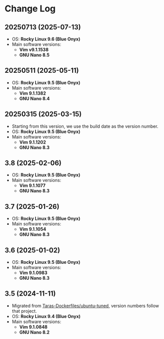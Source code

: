 # Change Log

## 20250713 (2025-07-13)

* OS: **Rocky Linux 9.6 (Blue Onyx)**
* Main software versions:
  - **Vim v9.1.1538**
  - **GNU Nano 8.5**

## 20250511 (2025-05-11)

* OS: **Rocky Linux 9.5 (Blue Onyx)**
* Main software versions:
  - **Vim 9.1.1382**
  - **GNU Nano 8.4**

## 20250315 (2025-03-15)

* Starting from this version, we use the build date as the version number.
* OS: **Rocky Linux 9.5 (Blue Onyx)**
* Main software versions:
  - **Vim 9.1.1202**
  - **GNU Nano 8.3**

## 3.8 (2025-02-06)

* OS: **Rocky Linux 9.5 (Blue Onyx)**
* Main software versions:
  - **Vim 9.1.1077**
  - **GNU Nano 8.3**

## 3.7 (2025-01-26)

* OS: **Rocky Linux 9.5 (Blue Onyx)**
* Main software versions:
  - **Vim 9.1.1054**
  - **GNU Nano 8.3**

## 3.6 (2025-01-02)

* OS: **Rocky Linux 9.5 (Blue Onyx)**
* Main software versions:
  - **Vim 9.1.0983**
  - **GNU Nano 8.3**

## 3.5 (2024-11-11)

* Migrated from [Taras-Dockerfiles/ubuntu-tuned](https://github.com/Taras-Dockerfiles/ubuntu-tuned), version numbers follow that project.
* OS: **Rocky Linux 9.4 (Blue Onyx)**
* Main software versions:
  - **Vim 9.1.0848**
  - **GNU Nano 8.2**
